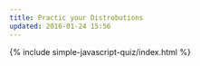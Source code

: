 ```yaml
---
title: Practic your Distrobutions
updated: 2016-01-24 15:56
---
```




{% include simple-javascript-quiz/index.html %}


<script src="/assets/js/example.js"></script>

